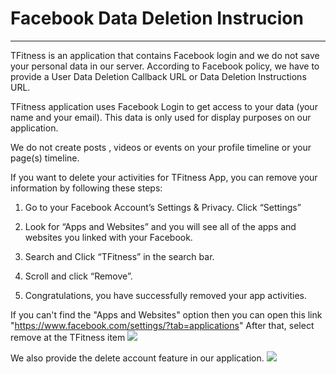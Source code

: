 # Facebook Data Deletion Instrucion
------------
TFitness is an application that contains Facebook login and we do not save your personal data in our server. According to Facebook policy, we have to provide a User Data Deletion Callback URL or Data Deletion Instructions URL.

TFitness application uses Facebook Login to get access to your data (your name and your email). This data is only used for display purposes on our application.

We do not create posts , videos or events on your profile timeline or your page(s) timeline.

If you want to delete your activities for TFitness App, you can remove your information by following these steps:

1. Go to your Facebook Account’s Settings & Privacy. Click “Settings”

2. Look for “Apps and Websites” and you will see all of the apps and websites you linked with your Facebook.

3. Search and Click “TFitness” in the search bar.

4. Scroll and click “Remove”.

5. Congratulations, you have successfully removed your app activities.

If you can't find the "Apps and Websites" option then you can open this link "https://www.facebook.com/settings/?tab=applications"
After that, select remove at the TFitness item
![](file:///Screen%20Shot%202022-10-19%20at%2013.22.15.png)

We also provide the delete account feature in our application.
![](file:///Simulator%20Screen%20Shot%20-%20iPhone%2013%20Pro%20Max%20-%202022-10-19%20at%2013.28.25.png)